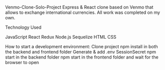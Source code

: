Venmo-Clone-Solo-Project
Express & React clone based on Venmo that allows to exchange international currencies. All work was completed on my own.

Technology Used

JavaScript
React
Redux
Node.js
Sequelize
HTML
CSS

How to start a development environment:
Clone project
npm install in both the backend and frontend folder
Generate & add .env SessionSecret
npm start in the backend folder
npm start in the frontend folder and wait for the browser to open
